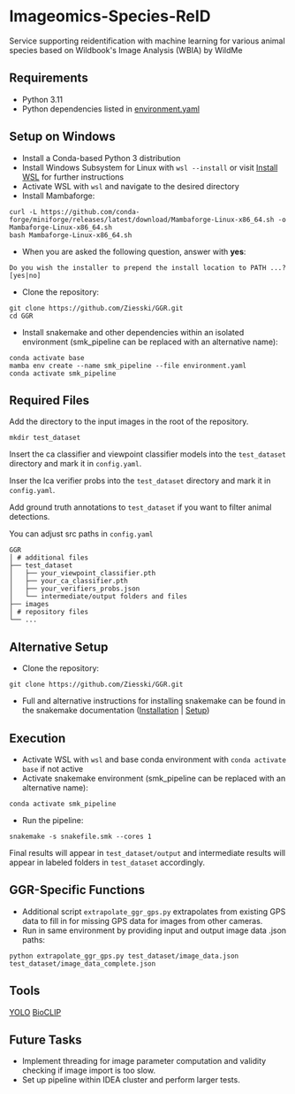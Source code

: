 # Imageomics-Species-ReID
Service supporting reidentification with machine learning for various animal species based on Wildbook's Image Analysis (WBIA) by WildMe
## Requirements
- Python 3.11
- Python dependencies listed in [environment.yaml](environment.yaml)
## Setup on Windows
- Install a Conda-based Python 3 distribution
- Install Windows Subsystem for Linux with `wsl --install` or visit [Install WSL](https://learn.microsoft.com/en-us/windows/wsl/install) for further instructions
- Activate WSL with `wsl` and navigate to the desired directory
- Install Mambaforge:
```
curl -L https://github.com/conda-forge/miniforge/releases/latest/download/Mambaforge-Linux-x86_64.sh -o Mambaforge-Linux-x86_64.sh
bash Mambaforge-Linux-x86_64.sh
```
- When you are asked the following question, answer with **yes**:
```
Do you wish the installer to prepend the install location to PATH ...? [yes|no]
```
- Clone the repository:
```
git clone https://github.com/Ziesski/GGR.git
cd GGR
```
- Install snakemake and other dependencies within an isolated environment (smk_pipeline can be replaced with an alternative name):
```
conda activate base
mamba env create --name smk_pipeline --file environment.yaml
conda activate smk_pipeline
```
## Required Files
Add the directory to the input images in the root of the repository.

```
mkdir test_dataset
```
Insert the ca classifier and viewpoint classifier models into the `test_dataset` directory and mark it in `config.yaml`.

Inser the lca verifier probs into the `test_dataset` directory and mark it in `config.yaml`.

Add ground truth annotations to `test_dataset` if you want to filter animal detections.

You can adjust src paths in `config.yaml`

```
GGR 
│ # additional files
├── test_dataset
│   ├── your_viewpoint_classifier.pth
│   ├── your_ca_classifier.pth
│   ├── your_verifiers_probs.json
│   └── intermediate/output folders and files
├── images
│ # repository files
└── ...
```

## Alternative Setup
- Clone the repository:
```
git clone https://github.com/Ziesski/GGR.git
```
- Full and alternative instructions for installing snakemake can be found in the snakemake documentation ([Installation](https://snakemake.readthedocs.io/en/stable/getting_started/installation.html) | [Setup](https://snakemake.readthedocs.io/en/stable/tutorial/setup.html))
## Execution
- Activate WSL with `wsl` and base conda environment with `conda activate base` if not active
- Activate snakemake environment (smk_pipeline can be replaced with an alternative name):
```
conda activate smk_pipeline
```
- Run the pipeline:
```
snakemake -s snakefile.smk --cores 1
```
Final results will appear in `test_dataset/output` and intermediate results will appear in labeled folders in `test_dataset` accordingly.

## GGR-Specific Functions
- Additional script `extrapolate_ggr_gps.py` extrapolates from existing GPS data to fill in for missing GPS data for images from other cameras.
- Run in same environment by providing input and output image data .json paths:
```
python extrapolate_ggr_gps.py test_dataset/image_data.json test_dataset/image_data_complete.json
```
## Tools
[YOLO](https://github.com/THU-MIG/yolov10.git)
[BioCLIP](https://github.com/Imageomics/pybioclip)

## Future Tasks
- Implement threading for image parameter computation and validity checking if image import is too slow.
- Set up pipeline within IDEA cluster and perform larger tests.
